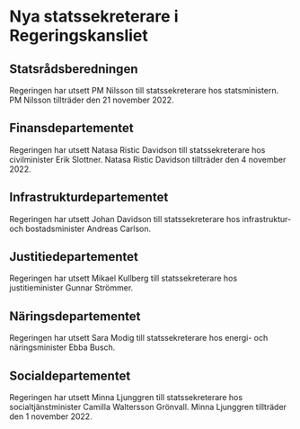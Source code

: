 # Nya statssekreterare i Regeringskansliet

## Statsrådsberedningen

Regeringen har utsett PM Nilsson till statssekreterare hos statsministern. PM Nilsson tillträder den 21 november 2022.

## Finansdepartementet

Regeringen har utsett Natasa Ristic Davidson till statssekreterare hos civilminister Erik Slottner. Natasa Ristic Davidson tillträder den 4 november 2022.

## Infrastrukturdepartementet

Regeringen har utsett Johan Davidson till statssekreterare hos infrastruktur- och bostadsminister Andreas Carlson.

## Justitiedepartementet

Regeringen har utsett Mikael Kullberg till statssekreterare hos justitieminister Gunnar Strömmer.

## Näringsdepartementet

Regeringen har utsett Sara Modig till statssekreterare hos energi- och näringsminister Ebba Busch.

## Socialdepartementet

Regeringen har utsett Minna Ljunggren till statssekreterare hos socialtjänstminister Camilla Waltersson Grönvall. Minna Ljunggren tillträder den 1 november 2022.
